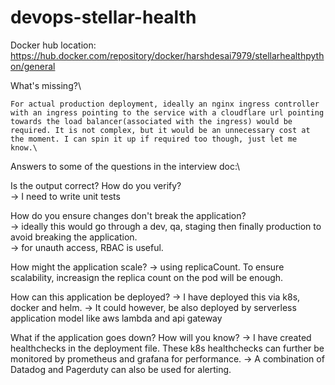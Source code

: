 # devops-stellar-health

Docker hub location:
https://hub.docker.com/repository/docker/harshdesai7979/stellarhealthpython/general


What's missing?\
    
    For actual production deployment, ideally an nginx ingress controller with an ingress pointing to the service with a cloudflare url pointing towards the load balancer(associated with the ingress) would be required. It is not complex, but it would be an unnecessary cost at the moment. I can spin it up if required too though, just let me know.\


Answers to some of the questions in the interview doc:\

Is the output correct? How do you verify?\
  -> I need to write unit tests

How do you ensure changes don't break the application?\
  -> ideally this would go through a dev, qa, staging then finally production to avoid breaking the application. \
  -> for unauth access, RBAC is useful. 

How might the application scale?
  -> using replicaCount. To ensure scalability, increasign the replica count on the pod will be enough. 

How can this application be deployed?
  -> I have deployed this via k8s, docker and helm. 
  -> It could however, be also deployed by serverless application model like aws lambda and api gateway

What if the application goes down? How will you know?
  -> I have created healthchecks in the deployment file. These k8s healthchecks can further be monitored by prometheus and grafana for performance. 
  -> A combination of Datadog and Pagerduty can also be used for alerting. 
